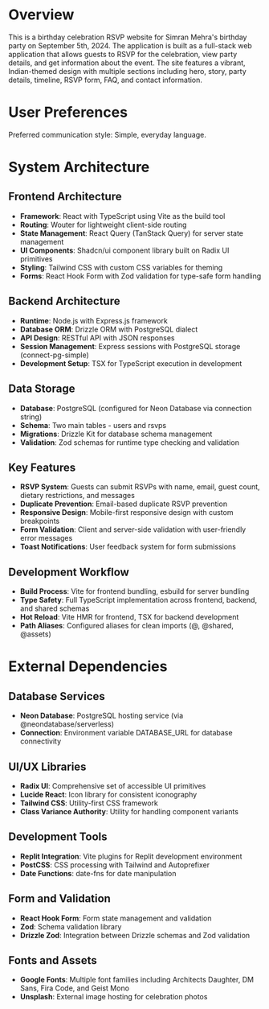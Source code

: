 # Overview

This is a birthday celebration RSVP website for Simran Mehra's birthday party on September 5th, 2024. The application is built as a full-stack web application that allows guests to RSVP for the celebration, view party details, and get information about the event. The site features a vibrant, Indian-themed design with multiple sections including hero, story, party details, timeline, RSVP form, FAQ, and contact information.

# User Preferences

Preferred communication style: Simple, everyday language.

# System Architecture

## Frontend Architecture
- **Framework**: React with TypeScript using Vite as the build tool
- **Routing**: Wouter for lightweight client-side routing
- **State Management**: React Query (TanStack Query) for server state management
- **UI Components**: Shadcn/ui component library built on Radix UI primitives
- **Styling**: Tailwind CSS with custom CSS variables for theming
- **Forms**: React Hook Form with Zod validation for type-safe form handling

## Backend Architecture
- **Runtime**: Node.js with Express.js framework
- **Database ORM**: Drizzle ORM with PostgreSQL dialect
- **API Design**: RESTful API with JSON responses
- **Session Management**: Express sessions with PostgreSQL storage (connect-pg-simple)
- **Development Setup**: TSX for TypeScript execution in development

## Data Storage
- **Database**: PostgreSQL (configured for Neon Database via connection string)
- **Schema**: Two main tables - users and rsvps
- **Migrations**: Drizzle Kit for database schema management
- **Validation**: Zod schemas for runtime type checking and validation

## Key Features
- **RSVP System**: Guests can submit RSVPs with name, email, guest count, dietary restrictions, and messages
- **Duplicate Prevention**: Email-based duplicate RSVP prevention
- **Responsive Design**: Mobile-first responsive design with custom breakpoints
- **Form Validation**: Client and server-side validation with user-friendly error messages
- **Toast Notifications**: User feedback system for form submissions

## Development Workflow
- **Build Process**: Vite for frontend bundling, esbuild for server bundling
- **Type Safety**: Full TypeScript implementation across frontend, backend, and shared schemas
- **Hot Reload**: Vite HMR for frontend, TSX for backend development
- **Path Aliases**: Configured aliases for clean imports (@, @shared, @assets)

# External Dependencies

## Database Services
- **Neon Database**: PostgreSQL hosting service (via @neondatabase/serverless)
- **Connection**: Environment variable DATABASE_URL for database connectivity

## UI/UX Libraries
- **Radix UI**: Comprehensive set of accessible UI primitives
- **Lucide React**: Icon library for consistent iconography
- **Tailwind CSS**: Utility-first CSS framework
- **Class Variance Authority**: Utility for handling component variants

## Development Tools
- **Replit Integration**: Vite plugins for Replit development environment
- **PostCSS**: CSS processing with Tailwind and Autoprefixer
- **Date Functions**: date-fns for date manipulation

## Form and Validation
- **React Hook Form**: Form state management and validation
- **Zod**: Schema validation library
- **Drizzle Zod**: Integration between Drizzle schemas and Zod validation

## Fonts and Assets
- **Google Fonts**: Multiple font families including Architects Daughter, DM Sans, Fira Code, and Geist Mono
- **Unsplash**: External image hosting for celebration photos